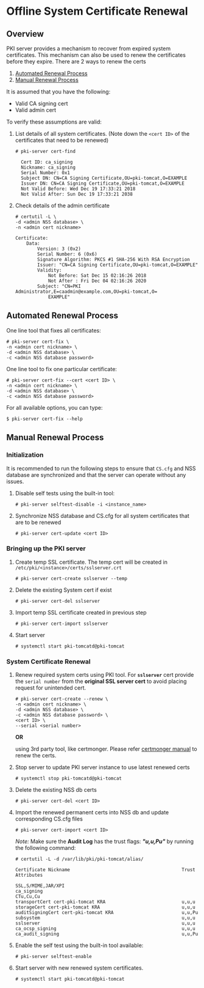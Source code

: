 Offline System Certificate Renewal
==================================

## Overview

PKI server provides a mechanism to recover from expired system certificates. This mechanism can also be
used to renew the certificates before they expire. There are 2 ways to renew the certs

1. [Automated Renewal Process](#Automated-Renewal-Process)
2. [Manual Renewal Process](#Manual-Renewal-Process) 

It is assumed that you have the following:
* Valid CA signing cert
* Valid admin cert

To verify these assumptions are valid:

1. List details of all system certificates. (Note down the `<cert ID>` of the certificates that need to be renewed)

    ````
    # pki-server cert-find

      Cert ID: ca_signing
      Nickname: ca_signing
      Serial Number: 0x1
      Subject DN: CN=CA Signing Certificate,OU=pki-tomcat,O=EXAMPLE
      Issuer DN: CN=CA Signing Certificate,OU=pki-tomcat,O=EXAMPLE
      Not Valid Before: Wed Dec 19 17:33:21 2018
      Not Valid After: Sun Dec 19 17:33:21 2038
    ````

2. Check details of the admin certificate

    ````
    # certutil -L \
    -d <admin NSS database> \
    -n <admin cert nickname>

    Certificate:
        Data:
            Version: 3 (0x2)
            Serial Number: 6 (0x6)
            Signature Algorithm: PKCS #1 SHA-256 With RSA Encryption
            Issuer: "CN=CA Signing Certificate,OU=pki-tomcat,O=EXAMPLE"
            Validity:
                Not Before: Sat Dec 15 02:16:26 2018
                Not After : Fri Dec 04 02:16:26 2020
            Subject: "CN=PKI Administrator,E=caadmin@example.com,OU=pki-tomcat,O=
                EXAMPLE"

    ````

## Automated Renewal Process

One line tool that fixes all certificates:

    # pki-server cert-fix \
    -n <admin cert nickname> \
    -d <admin NSS database> \
    -c <admin NSS database password>

One line tool to fix one particular certificate:

    # pki-server cert-fix --cert <cert ID> \
    -n <admin cert nickname> \
    -d <admin NSS database> \
    -c <admin NSS database password>

For all available options, you can type:

    $ pki-server cert-fix --help

## Manual Renewal Process
### Initialization

It is recommended to run the following steps to ensure that `CS.cfg` and NSS database are synchronized and that the server can operate without any issues.

1. Disable self tests using the built-in tool:
    ````
    # pki-server selftest-disable -i <instance_name>
    ````

2. Synchronize NSS database and CS.cfg for all system certificates that are to be renewed
    ````
    # pki-server cert-update <cert ID>
    ````

### Bringing up the PKI server

1. Create temp SSL certificate. The temp cert will be created in `/etc/pki/<instance>/certs/sslserver.crt`
    ````
    # pki-server cert-create sslserver --temp
    ````

2. Delete the existing System cert if exist
    ````
    # pki-server cert-del sslserver
    ````

3. Import temp SSL certificate created in previous step
    ````
    # pki-server cert-import sslserver
    ````

4. Start server
    ````
    # systemctl start pki-tomcatd@pki-tomcat
    ````

### System Certificate Renewal

1. Renew required system certs using PKI tool. For **`sslserver`** cert provide the `serial number` from the **original SSL server cert** to avoid placing request for unintended cert.
    ````
    # pki-server cert-create --renew \
    -n <admin cert nickname> \
    -d <admin NSS database> \
    -c <admin NSS database password> \
    <cert ID> \
    --serial <serial number>
    ````
    **OR**

    using 3rd party tool, like certmonger. Please refer [certmonger manual](https://www.freeipa.org/page/Certmonger) to renew the certs.

2. Stop server to update PKI server instance to use latest renewed certs
    ````
    # systemctl stop pki-tomcatd@pki-tomcat
    ````

3. Delete the existing NSS db certs
    ````
    # pki-server cert-del <cert ID>
    ````

4. Import the renewed permanent certs into NSS db and update corresponding CS.cfg files
    ````
    # pki-server cert-import <cert ID>
    ````

    *Note:* Make sure the **Audit Log** has the trust flags: ***"u,u,Pu"*** by running the following command:
    ````
    # certutil -L -d /var/lib/pki/pki-tomcat/alias/

    Certificate Nickname                                         Trust Attributes
                                                                 SSL,S/MIME,JAR/XPI
    ca_signing                                                   CTu,Cu,Cu
    transportCert cert-pki-tomcat KRA                            u,u,u
    storageCert cert-pki-tomcat KRA                              u,u,u
    auditSigningCert cert-pki-tomcat KRA                         u,u,Pu
    subsystem                                                    u,u,u
    sslserver                                                    u,u,u
    ca_ocsp_signing                                              u,u,u
    ca_audit_signing                                             u,u,Pu
    ````
5. Enable the self test using the built-in tool available:
    ````
    # pki-server selftest-enable
    ````

6. Start server with new renewed system certificates.
    ````
    # systemctl start pki-tomcatd@pki-tomcat
    ````